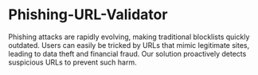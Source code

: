 # Phishing-URL-Validator
Phishing attacks are rapidly evolving, making traditional blocklists quickly outdated. Users can easily be tricked by URLs that mimic legitimate sites, leading to data theft and financial fraud. Our solution proactively detects suspicious URLs to prevent such harm.
